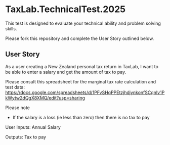 # TaxLab.TechnicalTest.2025

This test is designed to evaluate your technical ability and problem solving skills.

Please fork this repository and complete the User Story outlined below.

## User Story

As a user creating a New Zealand personal tax return in TaxLab, I want to be able to enter a salary and get the amount of tax to pay.

Please consult this spreadsheet for the marginal tax rate calculation and test data:
https://docs.google.com/spreadsheets/d/1PFvSHqPPEtzjhdjynkonfSCqnIv1PkWytw2dQgX8XMQ/edit?usp=sharing

Please note

- If the salary is a loss (ie less than zero) then there is no tax to pay

User Inputs:
Annual Salary

Outputs:
Tax to pay
